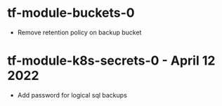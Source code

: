 # tf-module-buckets-0
- Remove retention policy on backup bucket

# tf-module-k8s-secrets-0 - April 12 2022
- Add password for logical sql backups
